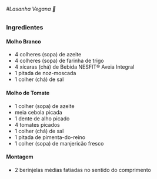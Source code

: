 ###### #Lasanha Vegana :green_book:

### Ingredientes

#### Molho Branco

- 4 colheres (sopa) de azeite
- 4 colheres (sopa) de farinha de trigo
- 4 xícaras (chá) de Bebida NESFIT® Aveia Integral
- 1 pitada de noz-moscada
- 1 colher (chá) de sal

#### Molho de Tomate

- 1 colher (sopa) de azeite
- meia cebola picada
- 1 dente de alho picado
- 4 tomates picados
- 1 colher (chá) de sal
- 1 pitada de pimenta-do-reino
- 1 colher (sopa) de manjericão fresco

#### Montagem

- 2 berinjelas médias fatiadas no sentido do comprimento



